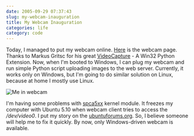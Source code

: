 ```yaml
---
date: 2005-09-29 07:37:43
slug: my-webcam-inauguration
title: My Webcam Inauguration
categories: life
category: code
---
```


Today, I managed to put my webcam online. [Here](http://mateusz.loskot.net/webcam/) is the webcam page.
Thanks to Markus Gritsc for his great [VideoCapture](http://videocapture.sourceforge.net) - A Win32 Python Extension. 
Now, when I'm booted to Windows, I can plug my webcam and run simple Python script uploading images to the web server. 
Currently, it works only on Windows, but I'm going to do similar solution on Linux, because at home I mostly use Linux.


![Me in webcam](http://mateusz.loskot.net/gallery/_gallery_albums_store/me/me_in_webcam.jpg)


I'm having some problems with [spca5xx](http://mxhaard.free.fr) kernel module. 
It freezes my computer with Ubuntu 5.10 when webcam client tries to access the _/dev/video0_. 
I put my story on the [ubuntuforums.org](http://ubuntuforums.org/showthread.php?p=377397). 
So, I believe someone will help me to fix it quickly. By now, only Windows-driven webcam is available.
